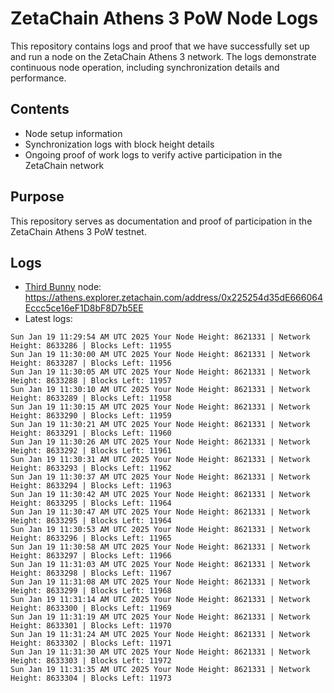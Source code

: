 # ZetaChain Athens 3 PoW Node Logs
This repository contains logs and proof that we have successfully set up and run a node on the ZetaChain Athens 3 network. The logs demonstrate continuous node operation, including synchronization details and performance.

## Contents
- Node setup information
- Synchronization logs with block height details
- Ongoing proof of work logs to verify active participation in the ZetaChain network

## Purpose
This repository serves as documentation and proof of participation in the ZetaChain Athens 3 PoW testnet.

## Logs

- [Third Bunny](https://thirdbunny.xyz/) node: https://athens.explorer.zetachain.com/address/0x225254d35dE666064Eccc5ce16eF1D8bF8D7b5EE
- Latest logs:
```
Sun Jan 19 11:29:54 AM UTC 2025 Your Node Height: 8621331 | Network Height: 8633286 | Blocks Left: 11955
Sun Jan 19 11:30:00 AM UTC 2025 Your Node Height: 8621331 | Network Height: 8633287 | Blocks Left: 11956
Sun Jan 19 11:30:05 AM UTC 2025 Your Node Height: 8621331 | Network Height: 8633288 | Blocks Left: 11957
Sun Jan 19 11:30:10 AM UTC 2025 Your Node Height: 8621331 | Network Height: 8633289 | Blocks Left: 11958
Sun Jan 19 11:30:15 AM UTC 2025 Your Node Height: 8621331 | Network Height: 8633290 | Blocks Left: 11959
Sun Jan 19 11:30:21 AM UTC 2025 Your Node Height: 8621331 | Network Height: 8633291 | Blocks Left: 11960
Sun Jan 19 11:30:26 AM UTC 2025 Your Node Height: 8621331 | Network Height: 8633292 | Blocks Left: 11961
Sun Jan 19 11:30:31 AM UTC 2025 Your Node Height: 8621331 | Network Height: 8633293 | Blocks Left: 11962
Sun Jan 19 11:30:37 AM UTC 2025 Your Node Height: 8621331 | Network Height: 8633294 | Blocks Left: 11963
Sun Jan 19 11:30:42 AM UTC 2025 Your Node Height: 8621331 | Network Height: 8633295 | Blocks Left: 11964
Sun Jan 19 11:30:47 AM UTC 2025 Your Node Height: 8621331 | Network Height: 8633295 | Blocks Left: 11964
Sun Jan 19 11:30:53 AM UTC 2025 Your Node Height: 8621331 | Network Height: 8633296 | Blocks Left: 11965
Sun Jan 19 11:30:58 AM UTC 2025 Your Node Height: 8621331 | Network Height: 8633297 | Blocks Left: 11966
Sun Jan 19 11:31:03 AM UTC 2025 Your Node Height: 8621331 | Network Height: 8633298 | Blocks Left: 11967
Sun Jan 19 11:31:08 AM UTC 2025 Your Node Height: 8621331 | Network Height: 8633299 | Blocks Left: 11968
Sun Jan 19 11:31:14 AM UTC 2025 Your Node Height: 8621331 | Network Height: 8633300 | Blocks Left: 11969
Sun Jan 19 11:31:19 AM UTC 2025 Your Node Height: 8621331 | Network Height: 8633301 | Blocks Left: 11970
Sun Jan 19 11:31:24 AM UTC 2025 Your Node Height: 8621331 | Network Height: 8633302 | Blocks Left: 11971
Sun Jan 19 11:31:30 AM UTC 2025 Your Node Height: 8621331 | Network Height: 8633303 | Blocks Left: 11972
Sun Jan 19 11:31:35 AM UTC 2025 Your Node Height: 8621331 | Network Height: 8633304 | Blocks Left: 11973
```
